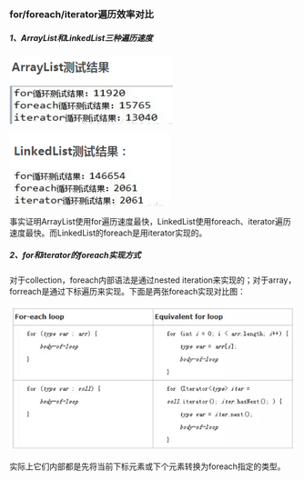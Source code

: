 ### for/foreach/iterator遍历效率对比

##### 1、ArrayList和LinkedList三种遍历速度

![](/assets/ArrayList遍历速度.png)

![](/assets/linkedList遍历结果.png)

事实证明ArrayList使用for遍历速度最快，LinkedList使用foreach、iterator遍历速度最快。而LinkedList的foreach是用iterator实现的。

##### 2、for和iterator的foreach实现方式

对于collection，foreach内部语法是通过nested iteration来实现的；对于array，forreach是通过下标遍历来实现。下面是两张foreach实现对比图：

![](/assets/foreach两种实现.png)

实际上它们内部都是先将当前下标元素或下个元素转换为foreach指定的类型。

